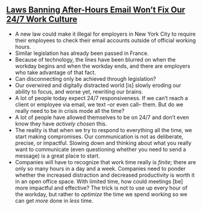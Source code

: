 ## [Laws Banning After-Hours Email Won’t Fix Our 24/7 Work Culture](https://www.fastcompany.com/40559486/laws-banning-after-hours-email-wont-fix-our-24-7-work-culture)

- A new law could make it illegal for employers in New York City to require their employees to check their email accounts outside of official working hours.
- Similar legislation has already been passed in France.
- Because of technology, the lines have been blurred on when the workday begins and when the workday ends, and there are employers who take advantage of that fact.
- Can disconnecting only be achieved through legislation?
- Our overwired and digitally distracted world [is] slowly eroding our ability to focus, and worse yet, rewriting our brains.
- A lot of people today expect 24/7 responsiveness. If we can’t reach a client or employee via email, we text –or even call– them. But do we really need to be in crisis mode all the time?
- A lot of people have allowed themselves to be on 24/7 and don’t even know they have _actively chosen_ this.
- The reality is that when we try to respond to everything all the time, we start making compromises. Our communication is not as deliberate, precise, or impactful. Slowing down and thinking about what you really want to communicate (even questioning whether you need to send a message) is a great place to start.
- Companies will have to recognize that work time really is _finite_; there are only so many hours in a day and a week. Companies need to ponder whether the increased distraction and decreased productivity is worth it in an open office space. With limited time, how could meetings [be] more impactful and effective? The trick is not to use up every hour of the workday, but rather to _optimize_ the time we spend working so we can get _more_ done in _less_ time.
